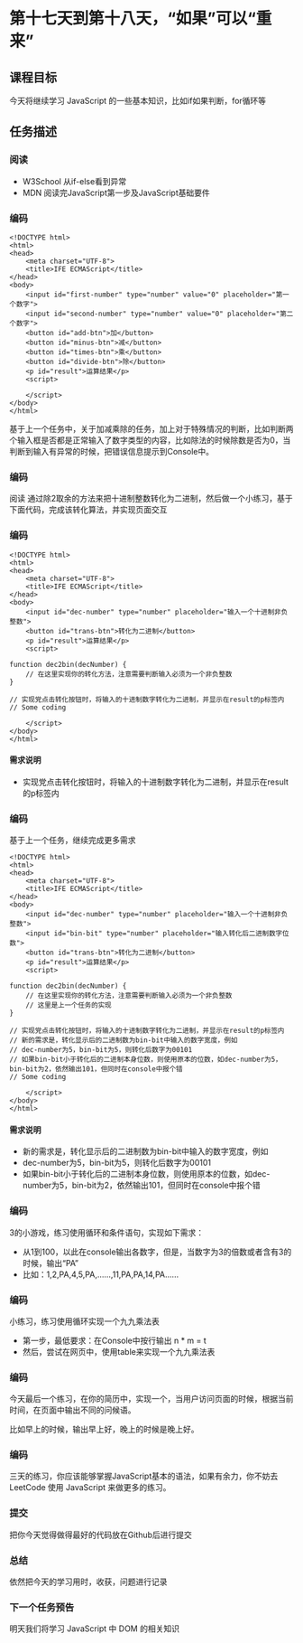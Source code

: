 # 第十七天到第十八天，“如果”可以“重来”
## 课程目标
今天将继续学习 JavaScript 的一些基本知识，比如if如果判断，for循环等

## 任务描述
### 阅读

+ W3School 从if-else看到异常
+ MDN 阅读完JavaScript第一步及JavaScript基础要件
### 编码

    <!DOCTYPE html>
    <html>
    <head>
        <meta charset="UTF-8">    
        <title>IFE ECMAScript</title>
    </head>
    <body>        
        <input id="first-number" type="number" value="0" placeholder="第一个数字">
        <input id="second-number" type="number" value="0" placeholder="第二个数字">
        <button id="add-btn">加</button>
        <button id="minus-btn">减</button>
        <button id="times-btn">乘</button>
        <button id="divide-btn">除</button>
        <p id="result">运算结果</p>
        <script>

        </script>
    </body>
    </html>
基于上一个任务中，关于加减乘除的任务，加上对于特殊情况的判断，比如判断两个输入框是否都是正常输入了数字类型的内容，比如除法的时候除数是否为0，当判断到输入有异常的时候，把错误信息提示到Console中。

### 编码
阅读 通过除2取余的方法来把十进制整数转化为二进制，然后做一个小练习，基于下面代码，完成该转化算法，并实现页面交互

### 编码
    <!DOCTYPE html>
    <html>
    <head>
        <meta charset="UTF-8">    
        <title>IFE ECMAScript</title>
    </head>
    <body>        
        <input id="dec-number" type="number" placeholder="输入一个十进制非负整数">
        <button id="trans-btn">转化为二进制</button>
        <p id="result">运算结果</p>
        <script>

    function dec2bin(decNumber) {
        // 在这里实现你的转化方法，注意需要判断输入必须为一个非负整数
    }

    // 实现党点击转化按钮时，将输入的十进制数字转化为二进制，并显示在result的p标签内
    // Some coding

        </script>
    </body>
    </html>
#### 需求说明

+ 实现党点击转化按钮时，将输入的十进制数字转化为二进制，并显示在result的p标签内
### 编码
基于上一个任务，继续完成更多需求

    <!DOCTYPE html>
    <html>
    <head>
        <meta charset="UTF-8">    
        <title>IFE ECMAScript</title>
    </head>
    <body>        
        <input id="dec-number" type="number" placeholder="输入一个十进制非负整数">
        <input id="bin-bit" type="number" placeholder="输入转化后二进制数字位数">
        <button id="trans-btn">转化为二进制</button>
        <p id="result">运算结果</p>
        <script>

    function dec2bin(decNumber) {
        // 在这里实现你的转化方法，注意需要判断输入必须为一个非负整数
        // 这里是上一个任务的实现
    }

    // 实现党点击转化按钮时，将输入的十进制数字转化为二进制，并显示在result的p标签内
    // 新的需求是，转化显示后的二进制数为bin-bit中输入的数字宽度，例如
    // dec-number为5，bin-bit为5，则转化后数字为00101
    // 如果bin-bit小于转化后的二进制本身位数，则使用原本的位数，如dec-number为5，bin-bit为2，依然输出101，但同时在console中报个错
    // Some coding

        </script>
    </body>
    </html>
#### 需求说明

+ 新的需求是，转化显示后的二进制数为bin-bit中输入的数字宽度，例如
+ dec-number为5，bin-bit为5，则转化后数字为00101
+ 如果bin-bit小于转化后的二进制本身位数，则使用原本的位数，如dec-number为5，bin-bit为2，依然输出101，但同时在console中报个错
### 编码
3的小游戏，练习使用循环和条件语句，实现如下需求：

+ 从1到100，以此在console输出各数字，但是，当数字为3的倍数或者含有3的时候，输出“PA”
+ 比如：1,2,PA,4,5,PA,……,11,PA,PA,14,PA……
### 编码
小练习，练习使用循环实现一个九九乘法表

+ 第一步，最低要求：在Console中按行输出 n * m = t
+ 然后，尝试在网页中，使用table来实现一个九九乘法表
### 编码
今天最后一个练习，在你的简历中，实现一个，当用户访问页面的时候，根据当前时间，在页面中输出不同的问候语。

比如早上的时候，输出早上好，晚上的时候是晚上好。

### 编码
三天的练习，你应该能够掌握JavaScript基本的语法，如果有余力，你不妨去 LeetCode 使用 JavaScript 来做更多的练习。

### 提交
把你今天觉得做得最好的代码放在Github后进行提交

### 总结
依然把今天的学习用时，收获，问题进行记录

### 下一个任务预告
明天我们将学习 JavaScript 中 DOM 的相关知识